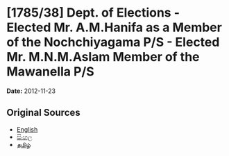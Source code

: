 # [1785/38] Dept. of Elections - Elected Mr. A.M.Hanifa as a Member of the Nochchiyagama P/S - Elected Mr. M.N.M.Aslam Member of the Mawanella P/S

**Date:** 2012-11-23

## Original Sources

- [English](https://documents.gov.lk/view/extra-gazettes/2012/11/1785-38_E.pdf)
- [සිංහල](https://documents.gov.lk/view/extra-gazettes/2012/11/1785-38_S.pdf)
- [தமிழ்](https://documents.gov.lk/view/extra-gazettes/2012/11/1785-38_T.pdf)
